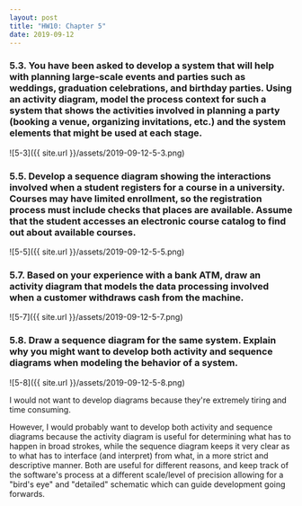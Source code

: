 ```yaml
---
layout: post
title: "HW10: Chapter 5"
date: 2019-09-12
---
```


### 5.3. You have been asked to develop a system that will help with planning large-scale events and parties such as weddings, graduation celebrations, and birthday parties. Using an activity diagram, model the process context for such a system that shows the activities involved in planning a party (booking a venue, organizing invitations, etc.) and the system elements that might be used at each stage.

![5-3]({{ site.url }}/assets/2019-09-12-5-3.png)

### 5.5. Develop a sequence diagram showing the interactions involved when a student registers for a course in a university. Courses may have limited enrollment, so the registration process must include checks that places are available. Assume that the student accesses an electronic course catalog to find out about available courses.

![5-5]({{ site.url }}/assets/2019-09-12-5-5.png)

### 5.7. Based on your experience with a bank ATM, draw an activity diagram that models the data processing involved when a customer withdraws cash from the machine.

![5-7]({{ site.url }}/assets/2019-09-12-5-7.png)

### 5.8. Draw a sequence diagram for the same system. Explain why you might want to develop both activity and sequence diagrams when modeling the behavior of a system.

![5-8]({{ site.url }}/assets/2019-09-12-5-8.png)

I would not want to develop diagrams because they're extremely tiring and time consuming.  

However, I would probably want to develop both activity and sequence diagrams because the activity diagram is useful for determining what has to happen in broad strokes, while the sequence diagram keeps it very clear as to what has to interface (and interpret) from what, in a more strict and descriptive manner. Both are useful for different reasons, and keep track of the software's process at a different scale/level of precision allowing for a "bird's eye" and "detailed" schematic which can guide development going forwards.
